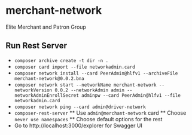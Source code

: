 # merchant-network

Elite Merchant and Patron Group

## Run Rest Server

* `composer archive create -t dir -n .`
* `composer card import --file networkadmin.card`
* `composer network install --card PeerAdmin@hlfv1 --archiveFile merchant-network@0.0.2.bna`
* `composer network start --networkName merchant-network --networkVersion 0.0.2 --networkAdmin admin --networkAdminEnrollSecret adminpw --card PeerAdmin@hlfv1 --file networkadmin.card`
* `composer network ping --card admin@driver-network`
* `composer-rest-server`
** Use `admin@merchant-network` card
** Choose `never use namespaces`
** Choose default options for the rest
* Go to http://localhost:3000/explorer for Swagger UI